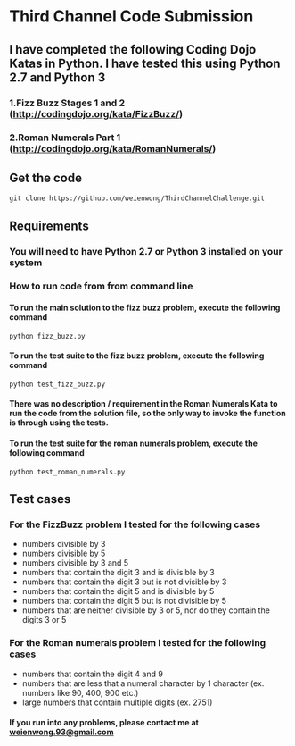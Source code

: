 # Third Channel Code Submission

## I have completed the following Coding Dojo Katas in Python. I have tested this using Python 2.7 and Python 3

### 1.Fizz Buzz Stages 1 and 2 (http://codingdojo.org/kata/FizzBuzz/)
### 2.Roman Numerals Part 1 (http://codingdojo.org/kata/RomanNumerals/) 

## **Get the code**

```
git clone https://github.com/weienwong/ThirdChannelChallenge.git
```

## **Requirements**
### You will need to have Python 2.7 or Python 3 installed on your system

### How to run code from from command line

#### To run the main solution to the fizz buzz problem, execute the following command
```
python fizz_buzz.py
```
#### To run the test suite to the fizz buzz problem, execute the following command
```
python test_fizz_buzz.py
```

#### There was no description / requirement in the Roman Numerals Kata to run the code from the solution file, so the only way to invoke the function is through using the tests.

#### To run the test suite for the roman numerals problem, execute the following command
```
python test_roman_numerals.py
```

## **Test cases**
### For the FizzBuzz problem I tested for the following cases

- numbers divisible by 3
- numbers divisible by 5
- numbers divisible by 3 and 5
- numbers that contain the digit 3 and is divisible by 3
- numbers that contain the digit 3 but is not divisible by 3
- numbers that contain the digit 5 and is divisible by 5
- numbers that contain the digit 5 but is not divisible by 5
- numbers that are neither divisible by 3 or 5, nor do they contain the digits 3 or 5

### For the Roman numerals problem I tested for the following cases

- numbers that contain the digit 4 and 9
- numbers that are less that a numeral character by 1 character (ex. numbers like 90, 400, 900 etc.)
- large numbers that contain multiple digits (ex. 2751)


#### If you run into any problems, please contact me at weienwong.93@gmail.com